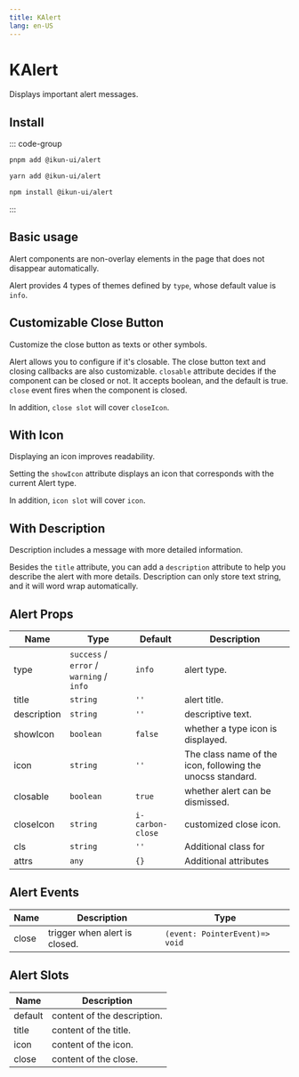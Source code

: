 ```yaml
---
title: KAlert
lang: en-US
---
```


# KAlert

Displays important alert messages.

## Install

::: code-group

```bash [pnpm]
pnpm add @ikun-ui/alert
```

```bash [yarn]
yarn add @ikun-ui/alert
```

```bash [npm]
npm install @ikun-ui/alert
```

:::

## Basic usage

Alert components are non-overlay elements in the page that does not disappear automatically.

Alert provides 4 types of themes defined by `type`, whose default value is `info`.

<demo src="../../../../example/alert/basic.svelte"  github='Alert'></demo>

## Customizable Close Button

Customize the close button as texts or other symbols.

Alert allows you to configure if it's closable. The close button text and closing callbacks are also customizable. `closable` attribute decides if the component can be closed or not. It accepts boolean, and the default is true. `close` event fires when the component is closed.

In addition, `close slot` will cover `closeIcon`.

<demo src="../../../../example/alert/close-button.svelte" github='Alert'></demo>

## With Icon

Displaying an icon improves readability.

Setting the `showIcon` attribute displays an icon that corresponds with the current Alert type.

In addition, `icon slot` will cover `icon`.

<demo src="../../../../example/alert/icon.svelte" github='Alert'></demo>

## With Description

Description includes a message with more detailed information.

Besides the `title` attribute, you can add a `description` attribute to help you describe the alert with more details. Description can only store text string, and it will word wrap automatically.

<demo src="../../../../example/alert/description.svelte" github='Alert'></demo>

## Alert Props

| Name        | Type                                     | Default          | Description                                                |
| ----------- | ---------------------------------------- | ---------------- | ---------------------------------------------------------- |
| type        | `success` / `error` / `warning` / `info` | `info`           | alert type.                                                |
| title       | `string`                                 | `''`             | alert title.                                               |
| description | `string`                                 | `''`             | descriptive text.                                          |
| showIcon    | `boolean`                                | `false`          | whether a type icon is displayed.                          |
| icon        | `string`                                 | `''`             | The class name of the icon, following the unocss standard. |
| closable    | `boolean`                                | `true`           | whether alert can be dismissed.                            |
| closeIcon   | `string`                                 | `i-carbon-close` | customized close icon.                                     |
| cls         | `string`                                 | `''`             | Additional class for                                       |
| attrs       | `any`                                    | `{}`             | Additional attributes                                      |

## Alert Events

| Name  | Description                   | Type                           |
| ----- | ----------------------------- | ------------------------------ |
| close | trigger when alert is closed. | `(event: PointerEvent)=> void` |

## Alert Slots

| Name    | Description                 |
| ------- | --------------------------- |
| default | content of the description. |
| title   | content of the title.       |
| icon    | content of the icon.        |
| close   | content of the close.       |
